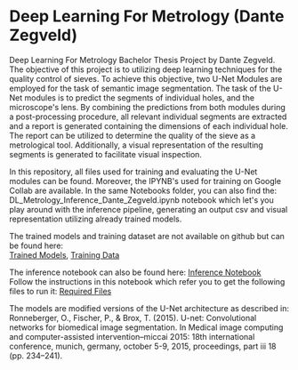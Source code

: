 # Deep Learning For Metrology (Dante Zegveld)
Deep Learning For Metrology Bachelor Thesis Project by Dante Zegveld.
The objective of this project is to utilizing deep learning techniques for the quality control of sieves. 
To achieve this objective, two U-Net Modules are employed for the task of semantic image segmentation. The task of the U-Net modules is to predict the segments of individual holes, and the microscope's lens. 
By combining the predictions from both modules during a post-processing procedure, all relevant individual segments are extracted and a report is generated containing the dimensions of each individual hole. 
The report can be utilized to determine the quality of the sieve as a metrological tool. Additionally, a visual representation of the resulting segments is generated to facilitate visual inspection.

In this repository, all files used for training and evaluating the U-Net modules can be found. 
Moreover, the IPYNB's used for training on Google Collab are available. 
In the same Notebooks folder, you can also find the: DL_Metrology_Inference_Dante_Zegveld.ipynb notebook which let's you play around with the inference pipeline, 
generating an output csv and visual representation utilizing already trained models.

The trained models and training dataset are not available on github but can be found here: <br>
[Trained Models](https://drive.google.com/drive/folders/1TC0VTyAUSO5cr5OUHkAPEOcbzYE4BsJV?usp=sharing), [Training Data](https://drive.google.com/drive/folders/1KEtpBw4GdnH3jrnlx5rCna8K3uNWRQVe?usp=sharing)

The inference notebook can also be found here: [Inference Notebook](https://colab.research.google.com/drive/1duikg-xjS74IYG0-5cCrBl2TxZUjJ3C7?usp=sharing) <br>
Follow the instructions in this notebook which refer you to get the following files to run it: [Required Files](https://drive.google.com/drive/folders/1kNN6Yu0MOQ6yzHv4rivvOhWIil8lxdtT?usp=sharing)

The models are modified versions of the U-Net architecture as described in:  <br>
Ronneberger, O., Fischer, P., & Brox, T. (2015). U-net: Convolutional networks for
biomedical image segmentation. In Medical image computing and computer-assisted
intervention–miccai 2015: 18th international conference, munich, germany, october
5-9, 2015, proceedings, part iii 18 (pp. 234–241).